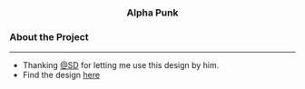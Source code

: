 <h3 align="center">Alpha Punk</h3>

### About the Project
---

+ Thanking [@SD](https://github.com/SomnathDas/) for letting me use this design by him.
+ Find the design [here](https://www.figma.com/community/file/1043477267584181299)